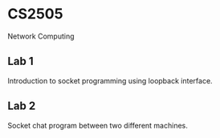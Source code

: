 # CS2505

Network Computing

## Lab 1

Introduction to socket programming using loopback interface.

## Lab 2

Socket chat program between two different machines.
